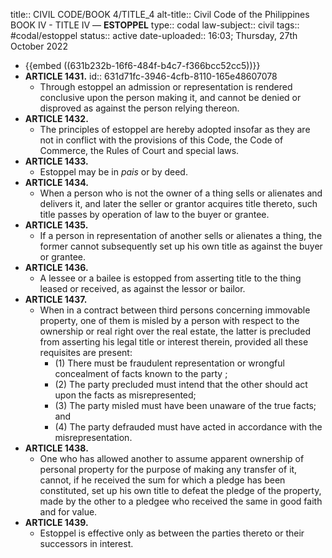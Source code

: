 title:: CIVIL CODE/BOOK 4/TITLE_4
alt-title:: Civil Code of the Philippines BOOK IV - TITLE IV —  **ESTOPPEL**
type:: codal
law-subject:: civil
tags:: #codal/estoppel
status:: active
date-uploaded:: 16:03; Thursday, 27th October 2022

- {{embed ((631b232b-16f6-484f-b4c7-f366bcc52cc5))}}
- **ARTICLE 1431.**
  id:: 631d71fc-3946-4cfb-8110-165e48607078
	- Through estoppel an admission or representation is rendered conclusive upon the person making it, and cannot be denied or disproved as against the person relying thereon.
- **ARTICLE 1432.**
	- The principles of estoppel are hereby adopted insofar as they are not in conflict with the provisions of this Code, the Code of Commerce, the Rules of Court and special laws.
- **ARTICLE 1433.**
	- Estoppel may be in *pais* or by deed.
- **ARTICLE 1434.**
	- When a person who is not the owner of a thing sells or alienates and delivers it, and later the seller or grantor acquires title thereto, such title passes by operation of law to the buyer or grantee.
- **ARTICLE 1435.**
	- If a person in representation of another sells or alienates a thing, the former cannot subsequently set up his own title as against the buyer or grantee.
- **ARTICLE 1436.**
	- A lessee or a bailee is estopped from asserting title to the thing leased or received, as against the lessor or bailor.
- **ARTICLE 1437.**
	- When in a contract between third persons concerning immovable property, one of them is misled by a person with respect to the ownership or real right over the real estate, the latter is precluded from asserting his legal title or interest therein, provided all these requisites are present:
		- (1) There must be fraudulent representation or wrongful concealment of facts known to the party ;
		- (2) The party precluded must intend that the other should act upon the facts as misrepresented;
		- (3) The party misled must have been unaware of the true facts; and
		- (4) The party defrauded must have acted in accordance with the misrepresentation.
- **ARTICLE 1438.**
	- One who has allowed another to assume apparent ownership of personal property for the purpose of making any transfer of it, cannot, if he received the sum for which a pledge has been constituted, set up his own title to defeat the pledge of the property, made by the other to a pledgee who received the same in good faith and for value.
- **ARTICLE 1439.**
	- Estoppel is effective only as between the parties thereto or their successors in interest.